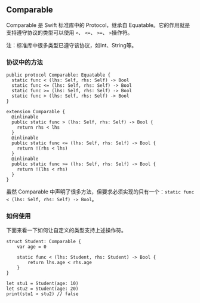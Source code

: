 ## Comparable
Comparable 是 Swift 标准库中的 Protocol，继承自 Equatable。它的作用就是支持遵守协议的类型可以使用 `<`、 `<=`、 `>=`、 `>`操作符。

注：标准库中很多类型已遵守该协议，如Int、String等。

### 协议中的方法
```
public protocol Comparable: Equatable {
  static func < (lhs: Self, rhs: Self) -> Bool
  static func <= (lhs: Self, rhs: Self) -> Bool
  static func >= (lhs: Self, rhs: Self) -> Bool
  static func > (lhs: Self, rhs: Self) -> Bool
}

extension Comparable {
  @inlinable
  public static func > (lhs: Self, rhs: Self) -> Bool {
    return rhs < lhs
  }
  @inlinable
  public static func <= (lhs: Self, rhs: Self) -> Bool {
    return !(rhs < lhs)
  }
  @inlinable
  public static func >= (lhs: Self, rhs: Self) -> Bool {
    return !(lhs < rhs)
  }
}
```

虽然 Comparable 中声明了很多方法，但要求必须实现的只有一个：`static func < (lhs: Self, rhs: Self) -> Bool`。

### 如何使用
下面来看一下如何让自定义的类型支持上述操作符。
```
struct Student: Comparable {
    var age = 0
    
    static func < (lhs: Student, rhs: Student) -> Bool {
        return lhs.age < rhs.age
    }
}

let stu1 = Student(age: 10)
let stu2 = Student(age: 20)
print(stu1 > stu2) // false
```
